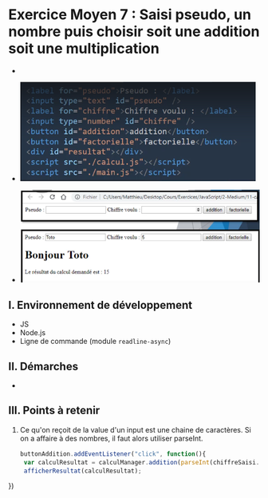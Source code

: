 # Exercice Moyen 7 : Saisi pseudo, un nombre puis choisir soit une addition soit une multiplication

-  
  
- ![capture exo7](ex7a.png)
- ![capture exo7](ex7b.png)

## I. Environnement de développement

* JS
* Node.js
* Ligne de commande (module `readline-async`)

## II. Démarches
- 


## III. Points à retenir

1. Ce qu'on reçoit de la value d'un input est une chaine de caractères. Si on a affaire à des nombres, il faut alors utiliser parseInt.
   ```js
   buttonAddition.addEventListener("click", function(){
    var calculResultat = calculManager.addition(parseInt(chiffreSaisi.value));
    afficherResultat(calculResultat);
})
   ```
